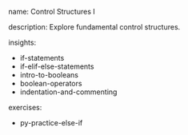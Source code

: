 name: Control Structures I

description: Explore fundamental control structures.

insights:
  - if-statements
  - if-elif-else-statements
  - intro-to-booleans
  - boolean-operators
  - indentation-and-commenting

exercises:
  - py-practice-else-if